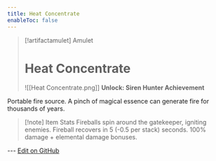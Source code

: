 ```yaml
---
title: Heat Concentrate
enableToc: false
---
```

> [!artifactamulet] Amulet
>
> # Heat Concentrate
>
> ![[Heat Concentrate.png]]
> **Unlock: Siren Hunter Achievement** 

Portable fire source. A pinch of magical essence can generate fire for thousands of years.

> [!note] Item Stats
> Fireballs spin around the gatekeeper, igniting enemies. Fireball recovers in 5 (-0.5 per stack) seconds. 100% damage + elemental damage bonuses.

--- [Edit on GitHub](https://github.com/Mondrethos/gatekeeperwiki/edit/main/content/Artifacts/HeatConcentrate.md)
